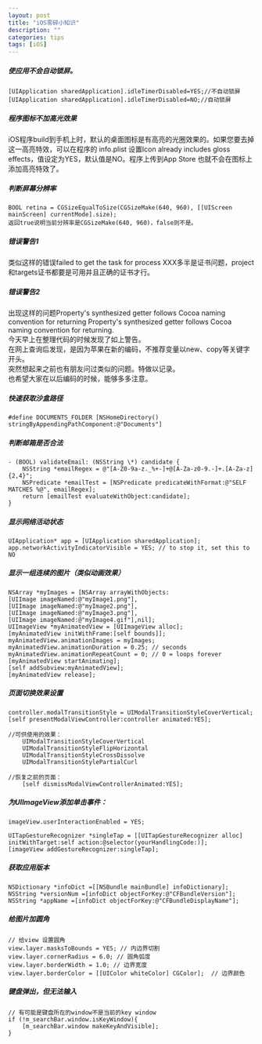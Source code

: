```yaml
---
layout: post
title: "iOS零碎小知识"
description: ""
categories: tips
tags: [iOS]
---
```



##### 使应用不会自动锁屏。  

	[UIApplication sharedApplication].idleTimerDisabled=YES;//不自动锁屏
	[UIApplication sharedApplication].idleTimerDisabled=NO;//自动锁屏

##### 程序图标不加高光效果  

iOS程序build到手机上时，默认的桌面图标是有高亮的光圈效果的。如果您要去掉这一高亮特效，可以在程序的 info.plist 设置Icon already includes gloss effects，值设定为YES，默认值是NO。程序上传到App Store 也就不会在图标上添加高亮特效了。  


##### 判断屏幕分辨率  

	BOOL retina = CGSizeEqualToSize(CGSizeMake(640, 960), [[UIScreen mainScreen] currentMode].size);  
	返回true说明当前分辨率是CGSizeMake(640, 960)，false则不是。  


##### 错误警告1

类似这样的错误failed to get the task for process XXX多半是证书问题，project和targets证书都要是可用并且正确的证书才行。

##### 错误警告2  
出现这样的问题Property's synthesized getter follows Cocoa naming convention for returning Property's synthesized getter follows Cocoa naming convention for returning.  
今天早上在整理代码的时候发现了如上警告。  
在网上查询后发现，是因为苹果在新的编码，不推荐变量以new、copy等关键字开头。  
突然想起来之前也有朋友问过类似的问题。特做以记录。  
也希望大家在以后编码的时候，能够多多注意。  

##### 快速获取沙盒路径  

	#define DOCUMENTS_FOLDER [NSHomeDirectory() stringByAppendingPathComponent:@"Documents"]  

##### 判断邮箱是否合法  

	- (BOOL) validateEmail: (NSString \*) candidate {
		NSString *emailRegex = @"[A-Z0-9a-z._%+-]+@[A-Za-z0-9.-]+.[A-Za-z]{2,4}";
		NSPredicate *emailTest = [NSPredicate predicateWithFormat:@"SELF MATCHES %@", emailRegex];
		return [emailTest evaluateWithObject:candidate];
	}    

##### 显示网络活动状态  

	UIApplication* app = [UIApplication sharedApplication];  
	app.networkActivityIndicatorVisible = YES; // to stop it, set this to NO  


##### 显示一组连续的图片（类似动画效果）  

	NSArray *myImages = [NSArray arrayWithObjects:
	[UIImage imageNamed:@"myImage1.png"],
	[UIImage imageNamed:@"myImage2.png"],
	[UIImage imageNamed:@"myImage3.png"],
	[UIImage imageNamed:@"myImage4.gif"],nil];  
	UIImageView *myAnimatedView = [UIImageView alloc];
	[myAnimatedView initWithFrame:[self bounds]];  
	myAnimatedView.animationImages = myImages;  
	myAnimatedView.animationDuration = 0.25; // seconds  
	myAnimatedView.animationRepeatCount = 0; // 0 = loops forever  
	[myAnimatedView startAnimating];  
	[self addSubview:myAnimatedView];  
	[myAnimatedView release];  

##### 页面切换效果设置

	controller.modalTransitionStyle = UIModalTransitionStyleCoverVertical;
	[self presentModalViewController:controller animated:YES];

	//可供使用的效果：  	
		UIModalTransitionStyleCoverVertical
		UIModalTransitionStyleFlipHorizontal
		UIModalTransitionStyleCrossDissolve
		UIModalTransitionStylePartialCurl

	//恢复之前的页面：  
		[self dismissModalViewControllerAnimated:YES];


##### 为UIImageView添加单击事件：  

	imageView.userInteractionEnabled = YES;  

	UITapGestureRecognizer *singleTap = [[UITapGestureRecognizer alloc] initWithTarget:self action:@selector(yourHandlingCode:)];
	[imageView addGestureRecognizer:singleTap];  

##### 获取应用版本  

	NSDictionary *infoDict =[[NSBundle mainBundle] infoDictionary];  
	NSString *versionNum =[infoDict objectForKey:@"CFBundleVersion"];  
	NSString *appName =[infoDict objectForKey:@"CFBundleDisplayName"];    

##### 给图片加圆角

	// 给view 设置圆角
    view.layer.masksToBounds = YES; // 内边界切割
    view.layer.cornerRadius = 6.0; // 圆角弧度
    view.layer.borderWidth = 1.0; // 边界宽度
    view.layer.borderColor = [[UIColor whiteColor] CGColor];  // 边界颜色

##### 键盘弹出，但无法输入
	// 有可能是键盘所在的window不是当前的key window
	if (!m_searchBar.window.isKeyWindow){
        [m_searchBar.window makeKeyAndVisible];
    }
